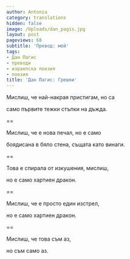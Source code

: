 ```yaml
---
author: Antonia
category: translations
hidden: false
image: /Uploads/dan_pagis.jpg
layout: post
pageviews: 68
subtitle: 'Превод: мой'
tags:
- Дан Пагис
- преводи
- израелска поезия
- поезия
title: 'Дан Пагис: Грешки'
---
```


Мислиш, че най-накрая пристигам, но са

само първите тежки стъпки на дъжда. 

\==

Мислиш, че е нова печал, но е само

боядисана в бяло стена, същата като винаги. 

\==

Това е спирала от изкушения, мислиш, 

но е само хартиен дракон. 

\==

Мислиш, че е просто един изстрел, 

но е само хартиен дракон.

\==

Мислиш, че това съм аз, 

но съм само аз.